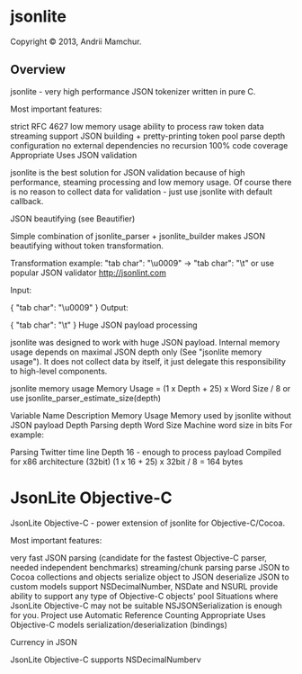 jsonlite
========
Copyright © 2013, Andrii Mamchur.

Overview
--------
jsonlite - very high performance JSON tokenizer written in pure C.

Most important features:

strict RFC 4627
low memory usage
ability to process raw token data
streaming support
JSON building + pretty-printing
token pool
parse depth configuration
no external dependencies
no recursion
100% code coverage
Appropriate Uses
JSON validation

jsonlite is the best solution for JSON validation because of high performance, steaming processing and low memory usage. Of course there is no reason to collect data for validation - just use jsonlite with default callback.

JSON beautifying (see Beautifier)

Simple combination of jsonlite_parser + jsonlite_builder makes JSON beautifying without token transformation.

Transformation example: "tab char": "\u0009" -> "tab char": "\t" or use popular JSON validator http://jsonlint.com

Input:

{
    "tab char": "\u0009"
}
Output:

{
    "tab char": "\t"
}
Huge JSON payload processing

jsonlite was designed to work with huge JSON payload. Internal memory usage depends on maximal JSON depth only (See "jsonlite memory usage"). It does not collect data by itself, it just delegate this responsibility to high-level components.

jsonlite memory usage
Memory Usage = (1 x Depth + 25) x Word Size / 8 or use jsonlite_parser_estimate_size(depth)

Variable Name  Description
Memory Usage	 Memory used by jsonlite without JSON payload
Depth	 Parsing depth
Word Size	 Machine word size in bits
For example:

Parsing Twitter time line
Depth 16 - enough to process payload
Compiled for x86 architecture (32bit)
(1 x 16 + 25) x 32bit / 8 = 164 bytes

JsonLite Objective-C
====================
JsonLite Objective-C - power extension of jsonlite for Objective-C/Cocoa.

Most important features:

very fast JSON parsing (candidate for the fastest Objective-C parser, needed independent benchmarks)
streaming/chunk parsing
parse JSON to Cocoa collections and objects
serialize object to JSON
deserialize JSON to custom models
support NSDecimalNumber, NSDate and NSURL
provide ability to support any type of Objective-C
objects' pool
Situations where JsonLite Objective-C may not be suitable
NSJSONSerialization is enough for you.
Project use Automatic Reference Counting
Appropriate Uses
Objective-C models serialization/deserialization (bindings)

Currency in JSON

JsonLite Objective-C supports NSDecimalNumberv
